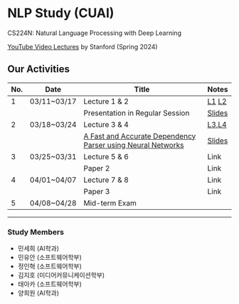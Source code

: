 # NLP Study (CUAI)
CS224N: Natural Language Processing with Deep Learning

[YouTube Video Lectures](https://youtube.com/playlist?list=PLoROMvodv4rOaMFbaqxPDoLWjDaRAdP9D&si=r8djSieatiCCatQV) by Stanford (Spring 2024)

## Our Activities

| No.  | Date           | Title                          | Notes                          |
|------|-------------|--------------------------------|--------------------------------|
| 1    | 03/11~03/17 | Lecture 1 & 2         | [L1](https://shorturl.at/ADy2y)  [L2](https://shorturl.at/Lgzi8)         |
|      |             | Presentation in Regular Session            | [Slides](https://github.com/hak3601/NLP-CS224n/blob/main/pdf/ppt-slides.pdf)
| 2    | 03/18~03/24 | Lecture 3 & 4                                               | [L3](https://github.com/hak3601/NLP-CS224n/blob/main/pdf/cs224n_lec3.pdf),[L4](https://github.com/hak3601/NLP-CS224n/blob/main/pdf/CS224n%20Lecure4.pdf)           |
|      |  | [A Fast and Accurate Dependency Parser using Neural Networks](https://emnlp2014.org/papers/pdf/EMNLP2014082.pdf) | [Slides](https://github.com/hak3601/NLP-CS224n/blob/main/pdf/A%20Fast%20and%20Accurate%20Dependency%20Parser%20using%20Neural%20Networks_presentation.pdf)           |
| 3    | 03/25~03/31 | Lecture 5 & 6                                               | Link           |
|      |             | Paper 2                                                     | Link           |
| 4    | 04/01~04/07 | Lecture 7 & 8                                               | Link           |
|      |             | Paper 3                                                     | Link           |
| 5    | 04/08~04/28 | Mid-term Exam                                               |                |

---
### Study Members
- 민세희	(AI학과)	
- 민유안	(소프트웨어학부)	
- 정인혁	(소프트웨어학부)
- 김지호	(미디어커뮤니케이션학부)	
- 태아카	(소프트웨어학부)
- 양희원	(AI학과)	
